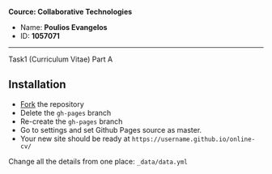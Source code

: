 **Cource: Collaborative Technologies**

*  Name: **Poulios Evangelos**
*  ID: **1057071**

***
Task1 (Curriculum Vitae) Part A

## Installation

* [Fork](https://github.com/sharu725/online-cv/fork) the repository
* Delete the `gh-pages` branch
* Re-create the `gh-pages` branch
* Go to settings and set Github Pages source as master.
* Your new site should be ready at `https://username.github.io/online-cv/`

Change all the details from one place: ``_data/data.yml``

